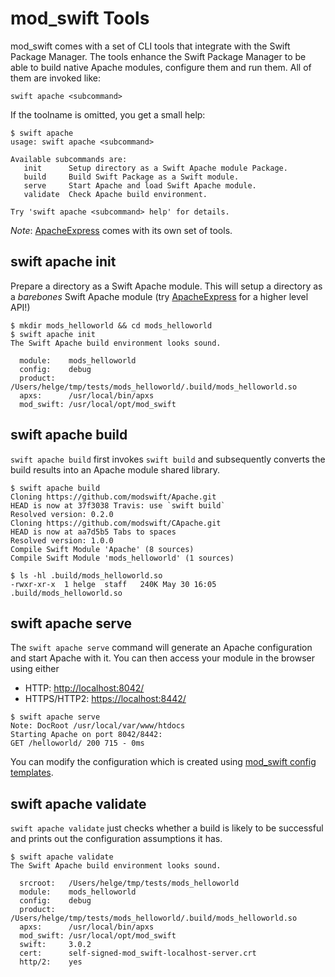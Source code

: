# mod_swift Tools

mod_swift comes with a set of CLI tools that integrate with the 
Swift Package Manager.
The tools enhance the Swift Package Manager to be able to build native
Apache modules, configure them and run them.
All of them are invoked like:

    swift apache <subcommand>

If the toolname is omitted, you get a small help:

```
$ swift apache
usage: swift apache <subcommand>

Available subcommands are:
   init      Setup directory as a Swift Apache module Package.
   build     Build Swift Package as a Swift module.
   serve     Start Apache and load Swift Apache module.
   validate  Check Apache build environment.

Try 'swift apache <subcommand> help' for details.
```

*Note*: [ApacheExpress](http://apacheexpress.io) comes with its own set of
        tools.

## swift apache init

Prepare a directory as a Swift Apache module. This will setup a directory
as a *barebones* Swift Apache module
(try [ApacheExpress](http://apacheexpress.io) for a higher level API!)

```
$ mkdir mods_helloworld && cd mods_helloworld
$ swift apache init
The Swift Apache build environment looks sound.

  module:    mods_helloworld
  config:    debug
  product:   /Users/helge/tmp/tests/mods_helloworld/.build/mods_helloworld.so
  apxs:      /usr/local/bin/apxs
  mod_swift: /usr/local/opt/mod_swift
```

## swift apache build

`swift apache build` first invokes `swift build` and subsequently converts the
build results into an Apache module shared library.

```
$ swift apache build
Cloning https://github.com/modswift/Apache.git
HEAD is now at 37f3038 Travis: use `swift build`
Resolved version: 0.2.0
Cloning https://github.com/modswift/CApache.git
HEAD is now at aa7d5b5 Tabs to spaces
Resolved version: 1.0.0
Compile Swift Module 'Apache' (8 sources)
Compile Swift Module 'mods_helloworld' (1 sources)

$ ls -hl .build/mods_helloworld.so
-rwxr-xr-x  1 helge  staff   240K May 30 16:05 .build/mods_helloworld.so
```

## swift apache serve

The `swift apache serve` command will generate an Apache configuration and
start Apache with it.
You can then access your module in the browser using either

  - HTTP: [http://localhost:8042/](http://localhost:8042/)
  - HTTPS/HTTP2: [https://localhost:8442/](https://localhost:8442/)

```
$ swift apache serve
Note: DocRoot /usr/local/var/www/htdocs
Starting Apache on port 8042/8442:
GET /helloworld/ 200 715 - 0ms
```

You can modify the configuration which is created using
[mod_swift config templates](configtemplates.md).

## swift apache validate

`swift apache validate` just checks whether a build is likely to be successful
and prints out the configuration assumptions it has.

```
$ swift apache validate
The Swift Apache build environment looks sound.

  srcroot:   /Users/helge/tmp/tests/mods_helloworld
  module:    mods_helloworld
  config:    debug
  product:   /Users/helge/tmp/tests/mods_helloworld/.build/mods_helloworld.so
  apxs:      /usr/local/bin/apxs
  mod_swift: /usr/local/opt/mod_swift
  swift:     3.0.2
  cert:      self-signed-mod_swift-localhost-server.crt
  http/2:    yes
```
